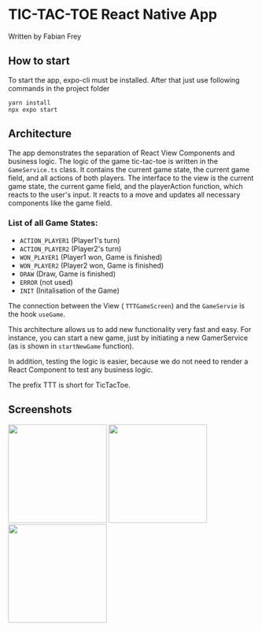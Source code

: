 # TIC-TAC-TOE React Native App

Written by Fabian Frey

## How to start

To start the app, expo-cli must be installed. 
After that just use following commands in the project folder

```
yarn install
npx expo start
```

## Architecture

The app demonstrates the separation of React View Components and business logic. 
The logic of the game tic-tac-toe is written in the ```GameService.ts``` class.
It contains the current game state, the current game field, and all actions of both players. 
The interface to the view is the current game state, the current game field, and the playerAction function,
which reacts to the user's input. It reacts to a move and updates all necessary components like the game field.

### List of all Game States:
- ```ACTION_PLAYER1``` (Player1's turn)
- ```ACTION_PLAYER2``` (Player2's turn)
- ```WON_PLAYER1``` (Player1 won, Game is finished)
- ```WON_PLAYER2``` (Player2 won, Game is finished)
- ```DRAW``` (Draw, Game is finished)
- ```ERROR``` (not used)
- ```INIT``` (Initalisation of the Game)

The connection between the View ( ```TTTGameScreen```) and the ```GameServie``` is the hook
```useGame```.

This architecture allows us to add new functionality very fast and easy. For instance, you can start a new game,
just by initiating a new GamerService (as is shown in ```startNewGame``` function).

In addition, testing the logic is easier, because we do not need to render a React Component 
to test any business logic.

The prefix TTT is short for TicTacToe.

## Screenshots

<img src="assets/screen1.png" width="200">
<img src="assets/screen2.png" width="200">
<img src="assets/screen3.png" width="200">


